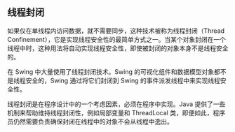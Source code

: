## 线程封闭 ##

如果仅在单线程内访问数据，就不需要同步，这种技术被称为线程封闭（Thread Confinement），它是实现线程安全性的最简单方式之一。当某个对象封闭在一个线程中时，这种用法将自动实现线程安全性，即使被封闭的对象本身不是线程安全的。

在 Swing 中大量使用了线程封闭技术。Swing 的可视化组件和数据模型对象都不是线程安全的，Swing 通过将它们封闭到 Swing 的事件派发线程中来实现线程安全性。

线程封闭是在程序设计中的一个考虑因素，必须在程序中实现。Java 提供了一些机制来帮助维持线程封闭性，例如局部变量和 ThreadLocal 类，即便如此，程序员仍然需要负责确保封闭在线程中的对象不会从线程中逸出。
